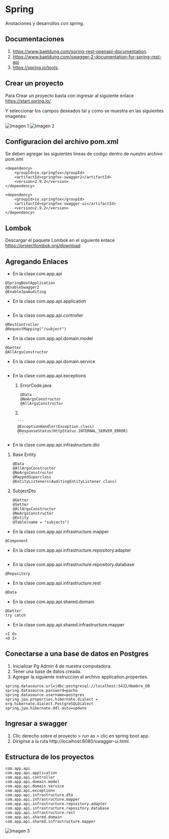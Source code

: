 # Spring
Anotaciones y desarrollos con spring.

## Documentaciones

1. https://www.baeldung.com/spring-rest-openapi-documentation.
2. https://www.baeldung.com/swagger-2-documentation-for-spring-rest-api
3. https://spring.io/tools.

## Crear un proyecto

Para Crear un proyecto basta con ingresar al siguiente enlace https://start.spring.io/.

Y seleccionar los campos deseados tal y como se muestra en las siguientes imagenes:

![Imagen 1](./screenshot/Screenshot_1.png)
![Imagen 2](./screenshot/Screenshot_6.png)

## Configuracion del archivo pom.xml

Se deben agregar las siguientes lineas de codigo dentro de nuestro archivo pom.xml

```
<dependency>
    <groupId>io.springfox</groupId>
    <artifactId>springfox-swagger2</artifactId>
    <version>2.9.2</version>
</dependency>

<dependency>
    <groupId>io.springfox</groupId>
    <artifactId>springfox-swagger-ui</artifactId>
    <version>2.9.2</version>
</dependency>
```
## Lombok

Descargar el paquete Lombok en el siguiente enlace https://projectlombok.org/download

## Agregando Enlaces

- En la clase com.app.api

```
@SpringBootApplication
@EnableSwagger2
@EnableJpaAuditing
```

- En la clase com.app.api.application

```

```

- En la clase com.app.api.controller

```
@RestController
@RequestMapping("/subject")
```

- En la clase com.app.api.domain.model

```
@Getter
@AllArgsConstructor
```

- En la clase com.app.api.domain.service

```

```

- En la clase com.app.api.exceptions

    1. ErrorCode.java

        ```
        @Data
        @NoArgsConstructor
        @AllArgsConstructor
        ```

    2. 

        ```
        @ExceptionHandler(Exception.class)
        @ResponseStatus(HttpStatus.INTERNAL_SERVER_ERROR)
        ```

- En la clase com.app.api.infrastructure.dto

1. Base Entity

    ```
    @Data
    @AllArgsConstructor
    @NoArgsConstructor
    @MappedSuperclass
    @EntityListeners(AuditingEntityListener.class)
    ```

2. SubjectDto

    ```
    @Getter
    @Setter
    @AllArgsConstructor
    @NoArgsConstructor
    @Entity
    @Table(name = "subjects")
    ```

- En la clase com.app.api.infrastructure.mapper

```
@Component
```

- En la clase com.app.api.infrastructure.repository.adapter

```

```

- En la clase com.app.api.infrastructure.repository.database

```
@Repository
```

- En la clase com.app.api.infrastructure.rest

```
@Data
```

- En la clase com.app.api.shared.domain

```
@Getter
try catch
```

- En la clase com.app.api.shared.infrastructure.mapper

```
<I O>
<O I>
```

## Conectarse a una base de datos en Postgres

1. Inicializar Pg Admin 4 de nuestra computadora.
2. Tener una base de datos creada.
3. Agregar la siguiente instruccion al archivo application.properties.

```
spring.datasource.url=jdbc:postgresql://localhost:5432/Nombre_DB
spring.datasource.password=pacho
spring.datasource.username=postgres
spring.jpa.properties.hibernate.dialect = org.hibernate.dialect.PostgreSQLDialect
spring.jpa.hibernate.ddl-auto=update
```

## Ingresar a swagger

1. Clic derecho sobre el proyecto > run as > clic en spring boot app.
2. Dirigirse a la ruta http://localhost:8080/swagger-ui.html.

## Estructura de los proyectos

```
com.app.api
com.app.api.application
com.app.api.controller
com.app.api.domain.model
com.app.api.domain.service
com.app.api.exceptions
com.app.api.infrastructure.dto
com.app.api.infrastructure.mapper
com.app.api.infrastructure.repository.adapter
com.app.api.infrastructure.repository.database
com.app.api.infrastructure.rest
com.app.api.shared.domain
com.app.api.shared.infrastructure.mapper
```

![Imagen 3](./screenshot/Screenshot_2.png)
